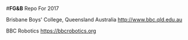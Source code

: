 #**FG&B** Repo For 2017

Brisbane Boys' College, Queensland Australia
http://www.bbc.qld.edu.au

BBC Robotics
https://bbcrobotics.org
